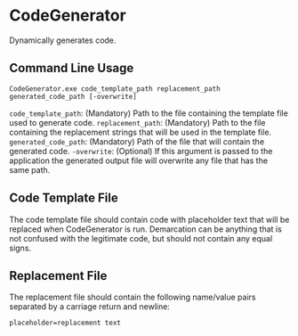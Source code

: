 # CodeGenerator

Dynamically generates code.

## Command Line Usage

```
CodeGenerator.exe code_template_path replacement_path generated_code_path [-overwrite]
```

```code_template_path```: (Mandatory) Path to the file containing the template file used to generate code.
```replacement_path```: (Mandatory) Path to the file containing the replacement strings that will be used in the template file.
```generated_code_path```: (Mandatory) Path of the file that will contain the generated code.
```-overwrite```: (Optional) If this argument is passed to the application the generated output file will overwrite any file that has the same path.

## Code Template File

The code template file should contain code with placeholder text that will be replaced when CodeGenerator is run.  Demarcation can be anything that is not confused with the legitimate code, but should not contain any equal signs.

## Replacement File

The replacement file should contain the following name/value pairs separated by a carriage return and newline:
```
placeholder=replacement text
```